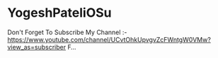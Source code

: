 # YogeshPateliOSu
Don't Forget To Subscribe My Channel :-https://www.youtube.com/channel/UCvtOhkUpvgvZcFWntgW0VMw?view_as=subscriber F…
